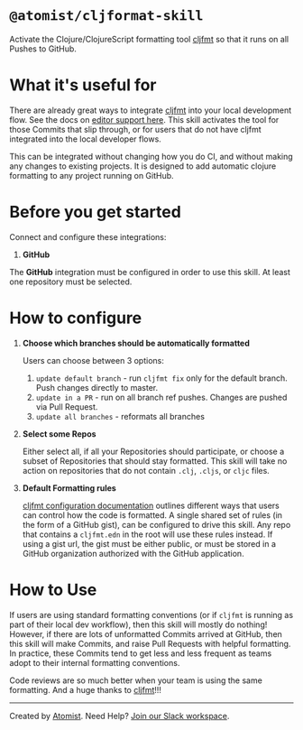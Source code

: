 # `@atomist/cljformat-skill`

<!---atomist-skill-readme:start--->

Activate the Clojure/ClojureScript formatting tool [cljfmt][cljfmt] so that it
runs on all Pushes to GitHub.   
  
# What it's useful for

There are already great ways to integrate [cljfmt][cljfmt] into your local development flow.  See the docs on
[editor support here][editor-support].  This skill activates the tool for those Commits that slip through, or 
for users that do not have cljfmt integrated into the local developer flows.

This can be integrated without changing how you do CI, and without making any changes to existing projects.  It is
designed to add automatic clojure formatting to any project running on GitHub.

# Before you get started

Connect and configure these integrations:

1. **GitHub**

The **GitHub** integration must be configured in order to use this skill. 
At least one repository must be selected. 

# How to configure

1.  **Choose which branches should be automatically formatted**

    Users can choose between 3 options:
    1. `update default branch` - run `cljfmt fix` only for the default branch.  Push changes directly to master.
    2. `update in a PR` - run on all branch ref pushes.  Changes are pushed via Pull Request.
    3. `update all branches` - reformats all branches
        
2.  **Select some Repos**

    Either select all, if all your Repositories should participate, or choose a subset of Repositories that should 
    stay formatted.  This skill will take no action on repositories that do not contain `.clj`, `.cljs`, or `cljc` files.
    
3.  **Default Formatting rules**

    [cljfmt configuration documentation][configuration] outlines different ways that users can control how the code
    is formatted.  A single shared set of rules (in the form of a GitHub gist), can be configured to drive this skill.
    Any repo that contains a `cljfmt.edn` in the root will use these rules instead.  If using a gist url,
    the gist must be either public, or must be stored in a GitHub organization authorized with the GitHub application.

# How to Use

If users are using standard formatting conventions (or if `cljfmt` is running as part of their local dev workflow),
then this skill will mostly do nothing!  However, if there are lots of unformatted Commits arrived at GitHub, then this
skill will make Commits, and raise Pull Requests with helpful formatting.  In practice, these Commits tend to get less
and less frequent as teams adopt to their internal formatting conventions.

Code reviews are so much better when your team is using the same formatting.  And a huge thanks to [cljfmt](cljfmt)!!!

[cljfmt]: https://github.com/weavejester/cljfmt
[editor-support]: https://github.com/weavejester/cljfmt#editor-support
[configuration]: https://github.com/weavejester/cljfmt#configuration

<!---atomist-skill-readme:end--->

---

Created by [Atomist][atomist].
Need Help?  [Join our Slack workspace][slack].

[atomist]: https://atomist.com/ (Atomist - How Teams Deliver Software)
[slack]: https://join.atomist.com/ (Atomist Community Slack)